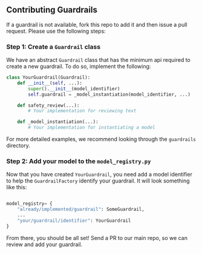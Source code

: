 ## Contributing Guardrails

If a guardrail is not available, fork this repo to add it and then issue a pull request. Please use the following steps:

### Step 1: Create a `Guardrail` class

We have an abstract `Guardrail` class that has the minimum api required to create a new guardrail. To do so, implement the following:

```python
class YourGuardrail(Guardrail):
    def __init__(self, ...):
        super().__init__(model_identifier)
        self.guardrail = _model_instantiation(model_identifier, ...)

    def safety_review(...):
        # Your implementation for reviewing text

    def _model_instantiation(...):
        # Your implementation for instantiating a model
```

For more detailed examples, we recommend looking through the `guardrails` directory.

### Step 2: Add your model to the `model_registry.py`

Now that you have created `YourGuardrail`, you need add a model identifier to help the `GuardrailFactory` identify your guardrail. It will look something like this:

```python

model_registry= {
    "already/implemented/guardrail": SomeGuardrail,
    ...
    "your/guardrail/identifier": YourGuardrail
}
```

From there, you should be all set! Send a PR to our main repo, so we can review and add your guardrail.